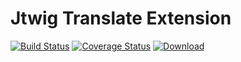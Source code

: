 # Jtwig Translate Extension

[![Build Status](https://travis-ci.org/jtwig/jtwig-translate-extension.svg?branch=master)](https://travis-ci.org/jtwig/jtwig-translate-extension)
[![Coverage Status](https://coveralls.io/repos/jtwig/jtwig-translate-extension/badge.svg?branch=master&service=github)](https://coveralls.io/github/jtwig/jtwig-translate-extension?branch=master)
[![Download](https://api.bintray.com/packages/jtwig/maven/jtwig-translate-extension/images/download.svg) ](https://bintray.com/jtwig/maven/jtwig-translate-extension/_latestVersion)
